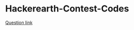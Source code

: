 # Hackerearth-Contest-Codes
[Question link](https://www.hackerearth.com/practice/algorithms/greedy/basics-of-greedy-algorithms/practice-problems/algorithm/chessboard-2-8f06e380/)
